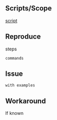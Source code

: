 ## Scripts/Scope

[script](link)

## Reproduce

steps

```
commands
```

## Issue

```
with examples
```

## Workaround

If known
